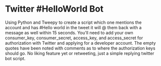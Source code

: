 # **Twitter #HelloWorld Bot**
Using Python and Tweepy to create a script which one mentions the account and has #Hello world in the tweet it will @ them back with a message as well within 15 seconds. 
You'll need to add your own consumer_key, consumer_secret, access_key, and access_secret for authorization with Twitter and applying for a developer account. 
The empty quotes have been noted with comments as to where the authorization keys should go.
No liking feature yet or retweeting, just a simple replying twitter bot script. 
